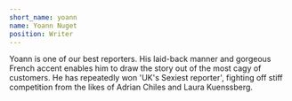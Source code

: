 ```yaml
---
short_name: yoann
name: Yoann Nuget
position: Writer
---
```

Yoann is one of our best reporters. His laid-back manner and gorgeous French accent enables him to draw the story out of the most cagy of customers. He has repeatedly won 'UK's Sexiest reporter', fighting off stiff competition from the likes of Adrian Chiles and Laura Kuenssberg.